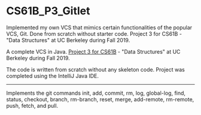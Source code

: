 # CS61B_P3_Gitlet
Implemented my own VCS that mimics certain functionalities of the popular VCS, Git. Done from scratch without starter code. Project 3 for CS61B - "Data Structures" at UC Berkeley during Fall 2019.

A complete VCS in Java. [Project 3 for CS61B](http://inst.eecs.berkeley.edu/~cs61b/fa19/materials/proj/proj3/) - "Data Structures" at UC Berkeley during Fall 2019.

The code is written from scratch without any skeleton code. Project was completed using the IntelliJ Java IDE.

---

Implements the git commands init, add, commit, rm, log, global-log, find, status, checkout, branch, rm-branch, reset, merge, add-remote, rm-remote, push, fetch, and pull.
